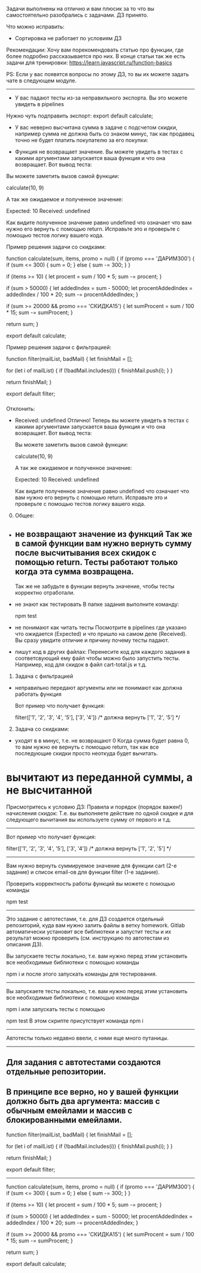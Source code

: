 Задачи выполнены на отлично и вам плюсик за то что вы самостоятельно разобрались с задачами. ДЗ принято.

Что можно исправить:
- Сортировка не работает по условиям ДЗ

Рекомендации:
Хочу вам порекомендовать статью про функции, где более подробно рассказывается про них. В конце статьи так же есть задачи для тренировки:
https://learn.javascript.ru/function-basics

PS: Если у вас появятся вопросы по этому ДЗ, то вы их можете задать чате в следующем модуле.


-----
- У вас падают тесты из-за неправильного экспорта. Вы это можете увидеть в pipelines

Нужно чуть подправить экспорт:
export default calculate;

- У вас неверно высчитана сумма в задаче с подсчетом скидки, например сумма не должна быть со знаком минус, так как продавец точно не будет платить покупателю за его покупки:

- Функция не возвращает значение. Вы можете увидеть в тестах с какими аргументами запускается ваша функция и что она возвращает. Вот вывод теста:

Вы можете заметить вызов самой функции:

calculate(10, 9)

А так же ожидаемое и полученное значение:

Expected: 10
Received: undefined

Как видите полученное значение равно undefined что означает что вам нужно его вернуть с помощью return. Исправьте это и проверьте с помощью тестов логику вашего кода.


Пример решения задачи со скидками:

function calculate(sum, items, promo = null) {
  if (promo === 'ДАРИМ300') {
    if (sum <= 300) {
      sum = 0;
    } else {
      sum -= 300;
    }
  }

  if (items >= 10) {
    let procent = sum / 100 * 5;
    sum -= procent;
  }

  if (sum > 50000) {
    let addedIndex = sum - 50000;
    let procentAddedIndex = addedIndex / 100 * 20;
    sum -= procentAddedIndex;
  }

  if (sum >= 20000 && promo === 'СКИДКА15') {
    let sumProcent = sum / 100 * 15;
    sum -= sumProcent;
  }

  return sum;
}

export default calculate;

Пример решения задачи с фильтрацией:

function filter(mailList, badMail) {
  let finishMail = [];

  for (let i of mailList) {
    if (!badMail.includes(i)) {
      finishMail.push(i);
    }
  }

  return finishMail;
}

export default filter;



###
Отклонить:

- Received: undefined
    Отлично! Теперь вы можете увидеть в тестах с какими аргументами запускается ваша функция и что она возвращает. Вот вывод теста:

    Вы можете заметить вызов самой функции:

    calculate(10, 9)

    А так же ожидаемое и полученное значение:

    Expected: 10
    Received: undefined

    Как видите полученное значение равно undefined что означает что вам нужно его вернуть с помощью return. Исправьте это и проверьте с помощью тестов логику вашего кода.



0. Общее:



- не возвращают значение из функций
    Так же в самой функции вам нужно вернуть сумму после высчитывания всех скидок с помощью return. Тесты работают только когда эта сумма возвращена.
    ---
    Так же не забудьте в функции вернуть значение, чтобы тесты корректно отработали.


- не знают как тестировать
    В папке задания выполните команду:

    npm test

- не понимают как читать тесты
    Посмотрите в pipelines где указано что ожидается (Expected) и что пришло на самом деле (Received). Вы сразу увидите отличие и причину почему тесты падают.

- пишут код в других файлах:
    Перенесите код для каждого задания в соответсвующий ему файл чтобы можно было запустить тесты. Например, код для скидок в файл cart-total.js и т.д.


1. Задача с фильтрацией
- неправильно передают аргументы или не понимают как должна работать функция

    Вот пример что получает функция:

    filter(['1', '2', '3', '4', '5'], ['3', '4']) /* должна вернуть  ['1', '2', '5'] */


2. Задача со скидками:
- уходят в в минус, т.е. не возвращают 0
    Когда сумма будет равна 0, то вам нужно ее вернуть с помощью return, так как все последующие скидки просто неоткуда будет вычитать.

# вычитают из переданной суммы, а не высчитанной

Присмотритесь к условию ДЗ:
Правила и порядок (порядок важен!) начисления скидок:
Т.е. вы выполняете действие по одной скидке и для следующего вычитания вы используете сумму от первого и т.д.


---------------

Вот пример что получает функция:

filter(['1', '2', '3', '4', '5'], ['3', '4']) /* должна вернуть  ['1', '2', '5'] */

--------

Вам нужно вернуть суммируемое значение для функции cart (2-е задание) и список email-ов для функции filter (1-е задание).

Проверить корректность работы функций вы можете с помощью команды

npm test

--------

Это задание с автотестами, т.е. для ДЗ создается отдельный репозиторий, куда вам нужно залить файлы в ветку homework. Gitlab автоматически установит все библиотеки и запустит тесты и их результат можно проверить (см. инструкцию по автотестам из описания ДЗ).

Вы запускаете тесты локально, т.е. вам нужно перед этим установить все необходимые библиотеки с помощью команды

npm i
и после этого запускать команды для тестирования.

---
Вы запускаете тесты локально, т.е. вам нужно перед этим установить все необходимые библиотеки с помощью команды

npm i
или запускать тесты с помощью

npm test
В этом скрипте присутствует команда npm i

--------
Автотесты только недавно ввели, с ними еще много путаницы.

--------
Для задания с автотестами создаются отдельные репозитории.
----------
В принципе все верно, но у вашей функции должно быть два аргумента: массив с обычным емейлами и массив с блокированными емейлами.
---

function filter(mailList, badMail) {
  let finishMail = [];

  for (let i of mailList) {
    if (!badMail.includes(i)) {
      finishMail.push(i);
    }
  }

  return finishMail;
}

export default filter;



----
function calculate(sum, items, promo = null) {
  if (promo === 'ДАРИМ300') {
    if (sum <= 300) {
      sum = 0;
    } else {
      sum -= 300;
    }
  }

  if (items >= 10) {
    let procent = sum / 100 * 5;
    sum -= procent;
  }

  if (sum > 50000) {
    let addedIndex = sum - 50000;
    let procentAddedIndex = addedIndex / 100 * 20;
    sum -= procentAddedIndex;
  }

  if (sum >= 20000 && promo === 'СКИДКА15') {
    let sumProcent = sum / 100 * 15;
    sum -= sumProcent;
  }

  return sum;
}

export default calculate;
